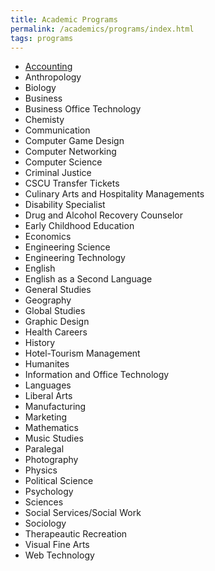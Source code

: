 ```yaml
---
title: Academic Programs
permalink: /academics/programs/index.html
tags: programs
---
```


* [Accounting](/academics/programs/accounting/index.html)
* Anthropology
* Biology
* Business
* Business Office Technology
* Chemisty
* Communication
* Computer Game Design
* Computer Networking
* Computer Science
* Criminal Justice
* CSCU Transfer Tickets
* Culinary Arts and Hospitality Managements
* Disability Specialist
* Drug and Alcohol Recovery Counselor
* Early Childhood Education
* Economics
* Engineering Science
* Engineering Technology
* English
* English as a Second Language
* General Studies
* Geography
* Global Studies
* Graphic Design
* Health Careers
* History
* Hotel-Tourism Management
* Humanites
* Information and Office Technology
* Languages
* Liberal Arts
* Manufacturing
* Marketing
* Mathematics
* Music Studies
* Paralegal
* Photography
* Physics
* Political Science
* Psychology
* Sciences
* Social Services/Social Work
* Sociology
* Therapeautic Recreation
* Visual Fine Arts
* Web Technology